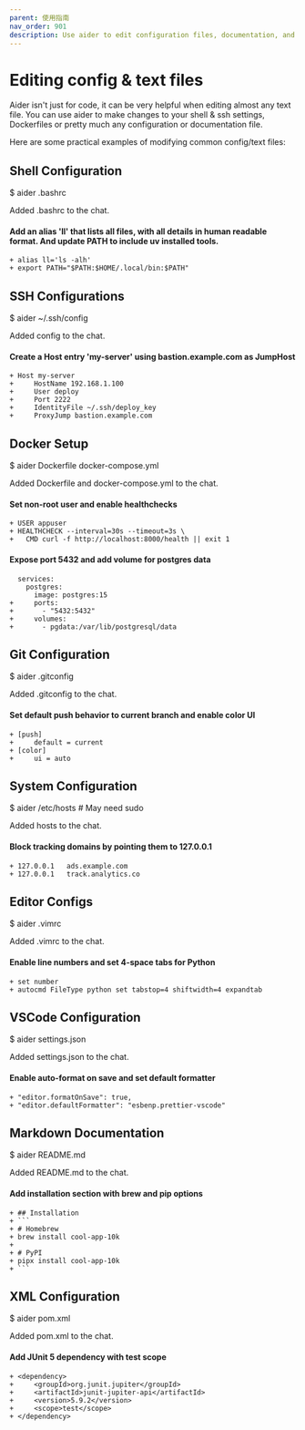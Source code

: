 ```yaml
---
parent: 使用指南
nav_order: 901
description: Use aider to edit configuration files, documentation, and other text-based formats.
---
```



# Editing config & text files

Aider isn't just for code, it can be very helpful when editing
almost any text file.
You can use aider to make changes to your shell & ssh settings, 
Dockerfiles
or pretty much any configuration or documentation file.

Here are some practical examples of modifying common config/text files:

## Shell Configuration

<div class="chat-transcript" markdown="1">
$ aider .bashrc

Added .bashrc to the chat.


#### Add an alias 'll' that lists all files, with all details in human readable format. And update PATH to include uv installed tools.

```
+ alias ll='ls -alh'
+ export PATH="$PATH:$HOME/.local/bin:$PATH"
```
</div>

## SSH Configurations

<div class="chat-transcript" markdown="1">
$ aider ~/.ssh/config

Added config to the chat.

#### Create a Host entry 'my-server' using bastion.example.com as JumpHost

```
+ Host my-server
+     HostName 192.168.1.100
+     User deploy
+     Port 2222
+     IdentityFile ~/.ssh/deploy_key
+     ProxyJump bastion.example.com
```
</div>

## Docker Setup

<div class="chat-transcript" markdown="1">
$ aider Dockerfile docker-compose.yml

Added Dockerfile and docker-compose.yml to the chat.

#### Set non-root user and enable healthchecks

```
+ USER appuser
+ HEALTHCHECK --interval=30s --timeout=3s \
+   CMD curl -f http://localhost:8000/health || exit 1
```

#### Expose port 5432 and add volume for postgres data

```
  services:
    postgres:
      image: postgres:15
+     ports:
+       - "5432:5432"
+     volumes:
+       - pgdata:/var/lib/postgresql/data
```
</div>

## Git Configuration

<div class="chat-transcript" markdown="1">
$ aider .gitconfig

Added .gitconfig to the chat.

#### Set default push behavior to current branch and enable color UI

```
+ [push]
+     default = current
+ [color]
+     ui = auto
```
</div>

## System Configuration
<div class="chat-transcript" markdown="1">
$ aider /etc/hosts  # May need sudo

Added hosts to the chat.

#### Block tracking domains by pointing them to 127.0.0.1

```
+ 127.0.0.1   ads.example.com
+ 127.0.0.1   track.analytics.co
```
</div>


## Editor Configs
<div class="chat-transcript" markdown="1">
$ aider .vimrc

Added .vimrc to the chat.

#### Enable line numbers and set 4-space tabs for Python

```
+ set number
+ autocmd FileType python set tabstop=4 shiftwidth=4 expandtab
```
</div>

## VSCode Configuration
<div class="chat-transcript" markdown="1">
$ aider settings.json

Added settings.json to the chat.

#### Enable auto-format on save and set default formatter

```
+ "editor.formatOnSave": true,
+ "editor.defaultFormatter": "esbenp.prettier-vscode"
```
</div>

## Markdown Documentation
<div class="chat-transcript" markdown="1">
$ aider README.md

Added README.md to the chat.


#### Add installation section with brew and pip options

```
+ ## Installation
+ ```
+ # Homebrew
+ brew install cool-app-10k
+ 
+ # PyPI
+ pipx install cool-app-10k
+ ```
```
</div>

## XML Configuration
<div class="chat-transcript" markdown="1">
$ aider pom.xml

Added pom.xml to the chat.
#### Add JUnit 5 dependency with test scope

```
+ <dependency>
+     <groupId>org.junit.jupiter</groupId>
+     <artifactId>junit-jupiter-api</artifactId>
+     <version>5.9.2</version>
+     <scope>test</scope>
+ </dependency>
```
</div>


